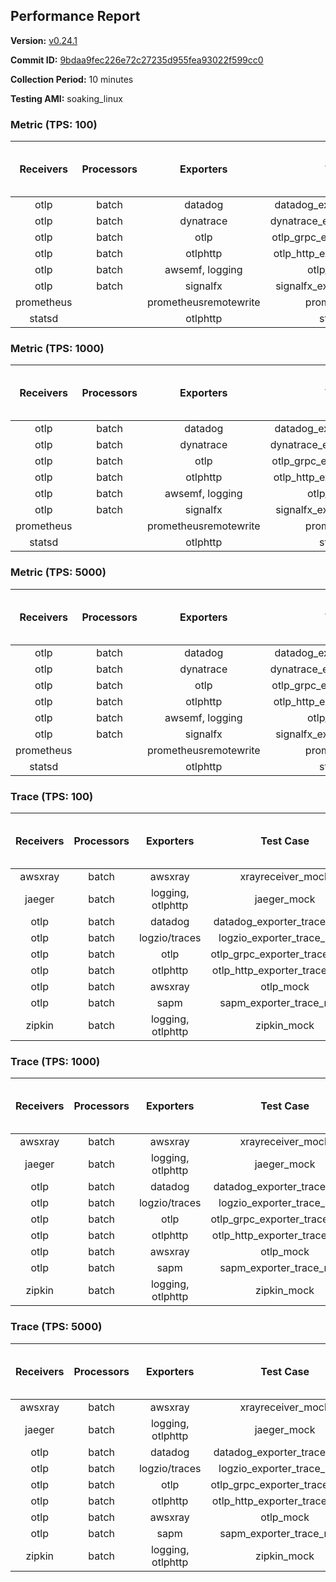 ## Performance Report

**Version:** [v0.24.1](https://github.com/aws-observability/aws-otel-collector/releases/tag/v0.24.1)

**Commit ID:** [9bdaa9fec226e72c27235d955fea93022f599cc0](https://github.com/aws-observability/aws-otel-collector/commit/9bdaa9fec226e72c27235d955fea93022f599cc0)

**Collection Period:** 10 minutes

**Testing AMI:** soaking_linux


### Metric (TPS: 100)
| Receivers | Processors | Exporters | Test Case | Data Type | Instance Type | Avg CPU Usage (Percent) | Avg Memory Usage (Megabytes) | Max CPU Usage (Percent) | Max Memory Usage (Megabytes) |
|:---------:|:----------:|:---------:|:---------:|:---------:|:-------------:|:-----------------------:|:----------------------------:|:-----------------------:|:----------------------------:|
| otlp | batch | datadog | datadog_exporter_metric_mock | otlp | m5.2xlarge | 0.04 | 68.73 | 0.20 | 70.34 |
| otlp | batch | dynatrace | dynatrace_exporter_metric_mock | otlp | m5.2xlarge | 0.04 | 66.27 | 0.20 | 66.58 |
| otlp | batch | otlp | otlp_grpc_exporter_metric_mock | otlp | m5.2xlarge | 0.04 | 65.76 | 0.20 | 66.54 |
| otlp | batch | otlphttp | otlp_http_exporter_metric_mock | otlp | m5.2xlarge | 0.05 | 66.11 | 0.20 | 66.83 |
| otlp | batch | awsemf, logging | otlp_metric_mock | otlp | m5.2xlarge | 0.04 | 65.47 | 0.10 | 66.28 |
| otlp | batch | signalfx | signalfx_exporter_metric_mock | otlp | m5.2xlarge | 0.04 | 66.30 | 0.20 | 66.71 |
| prometheus |  | prometheusremotewrite | prometheus_mock | prometheus | m5.2xlarge | 0.09 | 80.41 | 0.30 | 81.68 |
| statsd |  | otlphttp | statsd_mock | statsd | m5.2xlarge | 0.01 | 64.71 | 0.10 | 65.59 |

### Metric (TPS: 1000)
| Receivers | Processors | Exporters | Test Case | Data Type | Instance Type | Avg CPU Usage (Percent) | Avg Memory Usage (Megabytes) | Max CPU Usage (Percent) | Max Memory Usage (Megabytes) |
|:---------:|:----------:|:---------:|:---------:|:---------:|:-------------:|:-----------------------:|:----------------------------:|:-----------------------:|:----------------------------:|
| otlp | batch | datadog | datadog_exporter_metric_mock | otlp | m5.2xlarge | 0.04 | 67.63 | 0.20 | 69.17 |
| otlp | batch | dynatrace | dynatrace_exporter_metric_mock | otlp | m5.2xlarge | 0.03 | 66.14 | 0.20 | 66.27 |
| otlp | batch | otlp | otlp_grpc_exporter_metric_mock | otlp | m5.2xlarge | 0.04 | 66.26 | 0.20 | 67.15 |
| otlp | batch | otlphttp | otlp_http_exporter_metric_mock | otlp | m5.2xlarge | 0.04 | 63.98 | 0.20 | 64.52 |
| otlp | batch | awsemf, logging | otlp_metric_mock | otlp | m5.2xlarge | 0.04 | 66.27 | 0.20 | 66.67 |
| otlp | batch | signalfx | signalfx_exporter_metric_mock | otlp | m5.2xlarge | 0.04 | 67.22 | 0.20 | 67.53 |
| prometheus |  | prometheusremotewrite | prometheus_mock | prometheus | m5.2xlarge | 0.96 | 108.52 | 1.70 | 114.91 |
| statsd |  | otlphttp | statsd_mock | statsd | m5.2xlarge | 0.01 | 65.72 | 0.10 | 66.40 |

### Metric (TPS: 5000)
| Receivers | Processors | Exporters | Test Case | Data Type | Instance Type | Avg CPU Usage (Percent) | Avg Memory Usage (Megabytes) | Max CPU Usage (Percent) | Max Memory Usage (Megabytes) |
|:---------:|:----------:|:---------:|:---------:|:---------:|:-------------:|:-----------------------:|:----------------------------:|:-----------------------:|:----------------------------:|
| otlp | batch | datadog | datadog_exporter_metric_mock | otlp | m5.2xlarge | 0.04 | 66.91 | 0.20 | 67.00 |
| otlp | batch | dynatrace | dynatrace_exporter_metric_mock | otlp | m5.2xlarge | 0.04 | 64.91 | 0.20 | 65.43 |
| otlp | batch | otlp | otlp_grpc_exporter_metric_mock | otlp | m5.2xlarge | 0.04 | 66.00 | 0.20 | 66.61 |
| otlp | batch | otlphttp | otlp_http_exporter_metric_mock | otlp | m5.2xlarge | 0.04 | 65.53 | 0.20 | 65.99 |
| otlp | batch | awsemf, logging | otlp_metric_mock | otlp | m5.2xlarge | 0.04 | 66.33 | 0.20 | 66.63 |
| otlp | batch | signalfx | signalfx_exporter_metric_mock | otlp | m5.2xlarge | 0.04 | 67.66 | 0.20 | 67.78 |
| prometheus |  | prometheusremotewrite | prometheus_mock | prometheus | m5.2xlarge | 6.07 | 233.85 | 9.40 | 255.57 |
| statsd |  | otlphttp | statsd_mock | statsd | m5.2xlarge | 0.01 | 65.09 | 0.10 | 65.41 |

### Trace (TPS: 100)
| Receivers | Processors | Exporters | Test Case | Data Type | Instance Type | Avg CPU Usage (Percent) | Avg Memory Usage (Megabytes) | Max CPU Usage (Percent) | Max Memory Usage (Megabytes) |
|:---------:|:----------:|:---------:|:---------:|:---------:|:-------------:|:-----------------------:|:----------------------------:|:-----------------------:|:----------------------------:|
| awsxray | batch | awsxray | xrayreceiver_mock | xray | m5.2xlarge | 4.04 | 79.04 | 4.30 | 80.80 |
| jaeger | batch | logging, otlphttp | jaeger_mock | jaeger | m5.2xlarge | 3.05 | 85.87 | 15.70 | 88.96 |
| otlp | batch | datadog | datadog_exporter_trace_mock | otlp | m5.2xlarge | 4.19 | 84.79 | 4.50 | 87.38 |
| otlp | batch | logzio/traces | logzio_exporter_trace_mock | otlp | m5.2xlarge | 4.23 | 80.55 | 4.70 | 82.48 |
| otlp | batch | otlp | otlp_grpc_exporter_trace_mock | otlp | m5.2xlarge | 3.31 | 143.95 | 4.50 | 200.13 |
| otlp | batch | otlphttp | otlp_http_exporter_trace_mock | otlp | m5.2xlarge | 3.63 | 80.49 | 4.10 | 82.05 |
| otlp | batch | awsxray | otlp_mock | otlp | m5.2xlarge | 3.59 | 79.67 | 3.90 | 80.85 |
| otlp | batch | sapm | sapm_exporter_trace_mock | otlp | m5.2xlarge | 3.07 | 90.91 | 3.30 | 93.37 |
| zipkin | batch | logging, otlphttp | zipkin_mock | zipkin | m5.2xlarge | 5.42 | 84.57 | 17.60 | 91.07 |

### Trace (TPS: 1000)
| Receivers | Processors | Exporters | Test Case | Data Type | Instance Type | Avg CPU Usage (Percent) | Avg Memory Usage (Megabytes) | Max CPU Usage (Percent) | Max Memory Usage (Megabytes) |
|:---------:|:----------:|:---------:|:---------:|:---------:|:-------------:|:-----------------------:|:----------------------------:|:-----------------------:|:----------------------------:|
| awsxray | batch | awsxray | xrayreceiver_mock | xray | m5.2xlarge | 19.97 | 82.79 | 21.00 | 85.40 |
| jaeger | batch | logging, otlphttp | jaeger_mock | jaeger | m5.2xlarge | 23.96 | 153.54 | 39.80 | 187.74 |
| otlp | batch | datadog | datadog_exporter_trace_mock | otlp | m5.2xlarge | 27.63 | 87.98 | 28.10 | 90.02 |
| otlp | batch | logzio/traces | logzio_exporter_trace_mock | otlp | m5.2xlarge | 30.03 | 81.90 | 31.90 | 84.42 |
| otlp | batch | otlp | otlp_grpc_exporter_trace_mock | otlp | m5.2xlarge | 29.06 | 711.33 | 40.50 | 1178.60 |
| otlp | batch | otlphttp | otlp_http_exporter_trace_mock | otlp | m5.2xlarge | 26.51 | 79.54 | 29.20 | 81.39 |
| otlp | batch | awsxray | otlp_mock | otlp | m5.2xlarge | 28.95 | 82.72 | 29.50 | 84.92 |
| otlp | batch | sapm | sapm_exporter_trace_mock | otlp | m5.2xlarge | 25.07 | 93.26 | 26.80 | 94.58 |
| zipkin | batch | logging, otlphttp | zipkin_mock | zipkin | m5.2xlarge | 35.02 | 325.66 | 49.70 | 479.79 |

### Trace (TPS: 5000)
| Receivers | Processors | Exporters | Test Case | Data Type | Instance Type | Avg CPU Usage (Percent) | Avg Memory Usage (Megabytes) | Max CPU Usage (Percent) | Max Memory Usage (Megabytes) |
|:---------:|:----------:|:---------:|:---------:|:---------:|:-------------:|:-----------------------:|:----------------------------:|:-----------------------:|:----------------------------:|
| awsxray | batch | awsxray | xrayreceiver_mock | xray | m5.2xlarge | 27.24 | 96.13 | 28.40 | 102.66 |
| jaeger | batch | logging, otlphttp | jaeger_mock | jaeger | m5.2xlarge | 23.52 | 180.34 | 36.60 | 206.94 |
| otlp | batch | datadog | datadog_exporter_trace_mock | otlp | m5.2xlarge | 114.82 | 90.74 | 116.49 | 96.29 |
| otlp | batch | logzio/traces | logzio_exporter_trace_mock | otlp | m5.2xlarge | 116.57 | 84.66 | 118.60 | 88.77 |
| otlp | batch | otlp | otlp_grpc_exporter_trace_mock | otlp | m5.2xlarge | 113.49 | 3507.02 | 175.49 | 6040.63 |
| otlp | batch | otlphttp | otlp_http_exporter_trace_mock | otlp | m5.2xlarge | 104.51 | 83.10 | 111.70 | 84.79 |
| otlp | batch | awsxray | otlp_mock | otlp | m5.2xlarge | 115.69 | 14381.34 | 335.56 | 30415.26 |
| otlp | batch | sapm | sapm_exporter_trace_mock | otlp | m5.2xlarge | 98.31 | 97.86 | 103.60 | 99.38 |
| zipkin | batch | logging, otlphttp | zipkin_mock | zipkin | m5.2xlarge | 33.91 | 428.33 | 55.30 | 573.10 |
